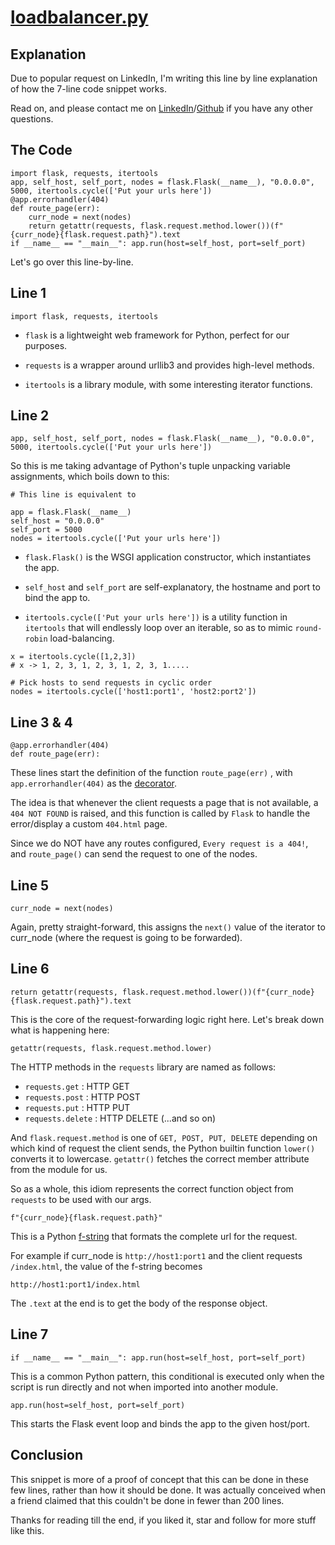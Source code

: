 # [loadbalancer.py]()

## Explanation

Due to popular request on LinkedIn, I'm writing this line by line explanation of how the 7-line code snippet works. 

Read on, and please contact me on [LinkedIn](https://www.linkedin.com/in/vishnuvardhan-kumar/)/[Github](https://github.com/vishnuvardhan-kumar) if you have any other questions.


## The Code

```
import flask, requests, itertools
app, self_host, self_port, nodes = flask.Flask(__name__), "0.0.0.0", 5000, itertools.cycle(['Put your urls here'])
@app.errorhandler(404)
def route_page(err):
    curr_node = next(nodes)
    return getattr(requests, flask.request.method.lower())(f"{curr_node}{flask.request.path}").text
if __name__ == "__main__": app.run(host=self_host, port=self_port)
```

Let's go over this line-by-line.


## Line 1

```
import flask, requests, itertools
```

- `flask` is a lightweight web framework for Python, perfect for our purposes.

- `requests` is a wrapper around urllib3 and provides high-level methods.
- `itertools` is a library module, with some interesting iterator functions.

## Line 2

```
app, self_host, self_port, nodes = flask.Flask(__name__), "0.0.0.0", 5000, itertools.cycle(['Put your urls here'])
```

So this is me taking advantage of Python's tuple unpacking variable assignments, which boils down to this:
```
# This line is equivalent to

app = flask.Flask(__name__)
self_host = "0.0.0.0"
self_port = 5000
nodes = itertools.cycle(['Put your urls here'])
```

- `flask.Flask()` is the WSGI application constructor, which instantiates the app.
- `self_host` and `self_port` are self-explanatory, the hostname and port to bind the app to.

- `itertools.cycle(['Put your urls here'])` is a utility function in `itertools` that will endlessly loop over an iterable, so as to mimic `round-robin` load-balancing.
```
x = itertools.cycle([1,2,3]) 
# x -> 1, 2, 3, 1, 2, 3, 1, 2, 3, 1.....

# Pick hosts to send requests in cyclic order
nodes = itertools.cycle(['host1:port1', 'host2:port2']) 
```

## Line 3 & 4

```
@app.errorhandler(404)
def route_page(err):
```

These lines start the definition of the function `route_page(err)` , with `app.errorhandler(404)` as the [decorator](https://realpython.com/primer-on-python-decorators/).

The idea is that whenever the client requests a page that is not available, a `404 NOT FOUND` is raised, and this function is called by `Flask` to handle the error/display a custom `404.html` page.

Since we do NOT have any routes configured, `Every request is a 404!`, and `route_page()` can send the request to one of the nodes.

## Line 5

```
curr_node = next(nodes)
```

Again, pretty straight-forward, this assigns the `next()` value of the iterator to curr_node (where the request is going to be forwarded).

## Line 6

```
return getattr(requests, flask.request.method.lower())(f"{curr_node}{flask.request.path}").text
```

This is the core of the request-forwarding logic right here. Let's break down what is happening here:

`getattr(requests, flask.request.method.lower)`

The HTTP methods in the `requests` library are named as follows:

- `requests.get` : HTTP GET
- `requests.post` : HTTP POST
- `requests.put` : HTTP PUT
- `requests.delete` : HTTP DELETE (...and so on)

And `flask.request.method` is one of `GET, POST, PUT, DELETE` depending on which kind of request the client sends, the Python builtin function `lower()` converts it to lowercase. `getattr()` fetches the correct member attribute from the module for us.

So as a whole, this idiom represents the correct function object from `requests` to be used with our args.

`f"{curr_node}{flask.request.path}"`

This is a Python [f-string](https://realpython.com/python-f-strings/) that formats the complete url for the request.

For example if curr_node is `http://host1:port1` and the client requests `/index.html`, the value of the f-string becomes 

`http://host1:port1/index.html`

The `.text` at the end is to get the body of the response object.


## Line 7

```
if __name__ == "__main__": app.run(host=self_host, port=self_port)
```

This is a common Python pattern, this conditional is executed only when the script is run directly and not when imported into another module.

`app.run(host=self_host, port=self_port)`

This starts the Flask event loop and binds the app to the given host/port.


## Conclusion

This snippet is more of a proof of concept that this can be done in these few lines, rather than how it should be done. It was actually conceived when a friend claimed that this couldn't be done in fewer than 200 lines.

Thanks for reading till the end, if you liked it, star and follow for more stuff like this.